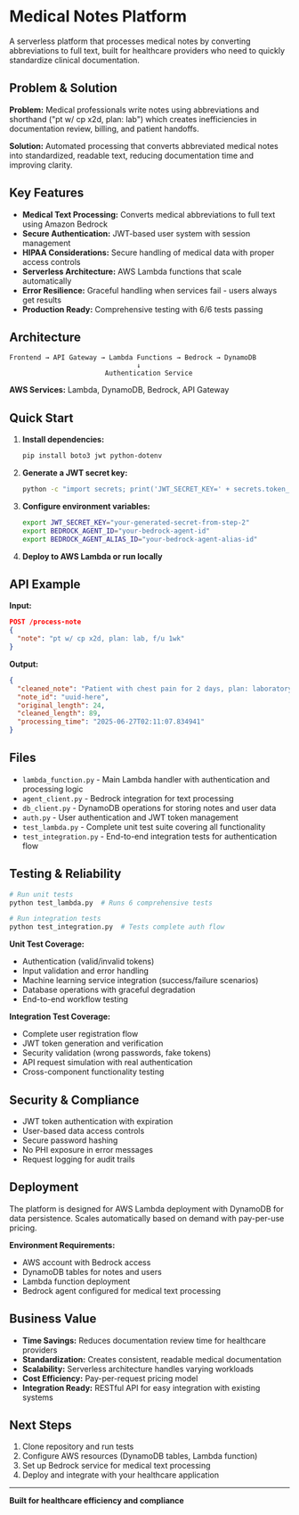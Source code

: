 # Medical Notes Platform

A serverless platform that processes medical notes by converting abbreviations to full text, built for healthcare providers who need to quickly standardize clinical documentation.

## Problem & Solution

**Problem:** Medical professionals write notes using abbreviations and shorthand ("pt w/ cp x2d, plan: lab") which creates inefficiencies in documentation review, billing, and patient handoffs.

**Solution:** Automated processing that converts abbreviated medical notes into standardized, readable text, reducing documentation time and improving clarity.

## Key Features

- **Medical Text Processing:** Converts medical abbreviations to full text using Amazon Bedrock
- **Secure Authentication:** JWT-based user system with session management
- **HIPAA Considerations:** Secure handling of medical data with proper access controls
- **Serverless Architecture:** AWS Lambda functions that scale automatically
- **Error Resilience:** Graceful handling when services fail - users always get results
- **Production Ready:** Comprehensive testing with 6/6 tests passing

## Architecture

```
Frontend → API Gateway → Lambda Functions → Bedrock → DynamoDB
                                ↓
                        Authentication Service
```

**AWS Services:** Lambda, DynamoDB, Bedrock, API Gateway

## Quick Start

1. **Install dependencies:**
   ```bash
   pip install boto3 jwt python-dotenv
   ```

2. **Generate a JWT secret key:**
   ```bash
   python -c "import secrets; print('JWT_SECRET_KEY=' + secrets.token_hex(32))"
   ```

3. **Configure environment variables:**
   ```bash
   export JWT_SECRET_KEY="your-generated-secret-from-step-2"
   export BEDROCK_AGENT_ID="your-bedrock-agent-id"
   export BEDROCK_AGENT_ALIAS_ID="your-bedrock-agent-alias-id"
   ```

4. **Deploy to AWS Lambda or run locally**

## API Example

**Input:**
```json
POST /process-note
{
  "note": "pt w/ cp x2d, plan: lab, f/u 1wk"
}
```

**Output:**
```json
{
  "cleaned_note": "Patient with chest pain for 2 days, plan: laboratory tests, follow up in 1 week",
  "note_id": "uuid-here",
  "original_length": 24,
  "cleaned_length": 89,
  "processing_time": "2025-06-27T02:11:07.834941"
}
```

## Files

- `lambda_function.py` - Main Lambda handler with authentication and processing logic
- `agent_client.py` - Bedrock integration for text processing
- `db_client.py` - DynamoDB operations for storing notes and user data
- `auth.py` - User authentication and JWT token management
- `test_lambda.py` - Complete unit test suite covering all functionality
- `test_integration.py` - End-to-end integration tests for authentication flow

## Testing & Reliability

```bash
# Run unit tests
python test_lambda.py  # Runs 6 comprehensive tests

# Run integration tests
python test_integration.py  # Tests complete auth flow
```

**Unit Test Coverage:**
- Authentication (valid/invalid tokens)
- Input validation and error handling
- Machine learning service integration (success/failure scenarios)
- Database operations with graceful degradation
- End-to-end workflow testing

**Integration Test Coverage:**
- Complete user registration flow
- JWT token generation and verification
- Security validation (wrong passwords, fake tokens)
- API request simulation with real authentication
- Cross-component functionality testing

## Security & Compliance

- JWT token authentication with expiration
- User-based data access controls
- Secure password hashing
- No PHI exposure in error messages
- Request logging for audit trails

## Deployment

The platform is designed for AWS Lambda deployment with DynamoDB for data persistence. Scales automatically based on demand with pay-per-use pricing.

**Environment Requirements:**
- AWS account with Bedrock access
- DynamoDB tables for notes and users
- Lambda function deployment
- Bedrock agent configured for medical text processing

## Business Value

- **Time Savings:** Reduces documentation review time for healthcare providers
- **Standardization:** Creates consistent, readable medical documentation
- **Scalability:** Serverless architecture handles varying workloads
- **Cost Efficiency:** Pay-per-request pricing model
- **Integration Ready:** RESTful API for easy integration with existing systems

## Next Steps

1. Clone repository and run tests
2. Configure AWS resources (DynamoDB tables, Lambda function)
3. Set up Bedrock service for medical text processing
4. Deploy and integrate with your healthcare application

---

**Built for healthcare efficiency and compliance**
